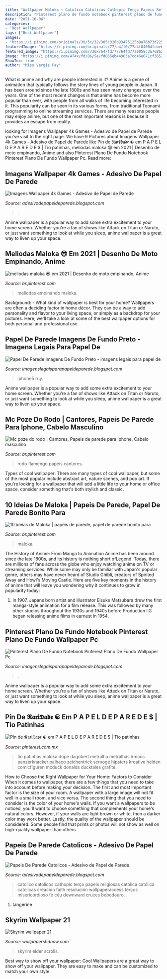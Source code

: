 ```yaml
---
title: "Wallpaper Maloka ~ Catolico Catolicos Cathopic Terço Papeis Religiosas Catolica Católica Catolicas Creacion Faith Resolución Wallpaperaccess Terços Misericordioso Fé Céu Downward Cruces Bebedouro"
description: "Pinterest plano de fundo notebook pinterest plano de fundo wallpaper pc"
date: "2021-10-06"
categories:
- "Best Wallpaper"
tags: ["Best Wallpaper"]
images:
- "https://i.pinimg.com/originals/30/5c/32/305c326b93475125b8a76b73d22551dd.jpg"
featuredImage: "https://i.pinimg.com/originals/77/a4/f0/77a4f04004fcbe62c7fa500614f056e5.jpg"
featured_image: "https://i.pinimg.com/736x/64/fd/77/64fd77a0058c3a768620fd9b6e0f8339.jpg"
image: "https://i.pinimg.com/474x/fd/86/5e/fd865eb44903a7cd46e671cf365221d6.jpg"
ShowToc: true
author: "Miss Vergie Fay"
---
```



What is anime and why are people interested in it?
Anime is a genre of animation that typically follows the story lines of young people in Japan. It has been around since the late 1800s and has seen many changes over the years. One of the most recent changes is that anime has become more popular than ever, with people from all walks of life becoming interested in it. This popularity can be seen in its various forms, from traditional Toonami programming to online streaming services. There are many reasons people may enjoy anime, but one of the most important reasons is because it provides an escape from reality.

	

		
looking for Imagens Wallpaper 4k Games - Adesivo de Papel de Parede you've visit to the right page. We have 9 Pictures about Imagens Wallpaper 4k Games - Adesivo de Papel de Parede like Pin de 𝕽𝖆𝖗𝖎𝕯𝖆𝖉𝖊 ☯️ em P A P E L D E P A R E D E $ | Tio patinhas, meliodas maloka 😎 em 2021 | Desenho de moto empinando, Anime and also Pinterest Plano De Fundo Notebook Pinterest Plano De Fundo Wallpaper Pc. Read more:
		
    
## Imagens Wallpaper 4k Games - Adesivo De Papel De Parede

<img loading=lazy src="https://lh5.googleusercontent.com/proxy/iu2hsrHv6GKbxJFXhySTNaLeaDZT3vyU57l5lakimLFbGRdszj5nbWC8IAqvgr7EN8HrFXtzg56lbPdlQsxbgJ4JhLzhhWlnxRXBp8qLWSoa7g=w1200-h630-p-k-no-nu" onerror="this.onerror=null;this.src='https://tse4.mm.bing.net/th?id=OIP.2J3kAGfkduvGMivypYuNNAHaD4&amp;pid=15.1';" alt="Imagens Wallpaper 4k Games - Adesivo de Papel de Parede">

_Source: adesivodepapeldeparede.blogspot.com_

>. 

	

Anime wallpaper is a popular way to add some extra excitement to your home screen. Whether you’re a fan of shows like Attack on Titan or Naruto, or just want something to look at while you sleep, anime wallpaper is a great way to liven up your space.

    
## Meliodas Maloka 😎 Em 2021 | Desenho De Moto Empinando, Anime

<img loading=lazy src="https://i.pinimg.com/736x/64/fd/77/64fd77a0058c3a768620fd9b6e0f8339.jpg" onerror="this.onerror=null;this.src='https://tse3.mm.bing.net/th?id=OIP.p1czWR51nd4sUK5cnqRRAwHaH4&amp;pid=15.1';" alt="meliodas maloka 😎 em 2021 | Desenho de moto empinando, Anime">

_Source: br.pinterest.com_

>meliodas empinando maloka. 

	

Background: - What kind of wallpaper is best for your home?
Wallpapers are often a deciding factor in home décor. They can be a way to add personality and flavor to your living space, or simply as a backdrop for your pictures. Here, we'll take a look at some of the best wallpaper options for both personal and professional use.

    
## Papel De Parede Imagens De Fundo Preto - Imagens Legais Para Papel De

<img loading=lazy src="https://i.pinimg.com/474x/a3/aa/ec/a3aaec0ff5847db87ad5d267f4e6943f.jpg" onerror="this.onerror=null;this.src='https://tse4.mm.bing.net/th?id=OIP.r97jJIJ44Zs_XXRV_q67dwAAAA&amp;pid=15.1';" alt="Papel De Parede Imagens De Fundo Preto - imagens legais para papel de">

_Source: imagenslegaisparapapeldeparede.blogspot.com_

>iphone5 ruy. 

	

Anime wallpaper is a popular way to add some extra excitement to your home screen. Whether you’re a fan of shows like Attack on Titan or Naruto, or just want something to look at while you sleep, anime wallpaper is a great way to liven up your space.

    
## Mc Poze Do Rodo | Cantores, Papeis De Parede Para Iphone, Cabelo Masculino

<img loading=lazy src="https://i.pinimg.com/736x/11/b2/2f/11b22f9eab39226b5437f964362e6075.jpg" onerror="this.onerror=null;this.src='https://tse1.mm.bing.net/th?id=OIP.T7NHqdDEocfkcABVJjOzjwHaJ3&amp;pid=15.1';" alt="Mc poze do rodo | Cantores, Papeis de parede para iphone, Cabelo masculino">

_Source: br.pinterest.com_

>rodo flamengo papeis cantores. 

	

Types of cool wallpaper:
There are many types of cool wallpaper, but some of the most popular include abstract art, nature scenes, and pop art. If you're looking for a wallpaper that will add a little life to your home or office space, consider something that's both stylish and classic.

    
## 10 Ideias De Maloka | Papeis De Parede, Papel De Parede Bonito Para

<img loading=lazy src="https://i.pinimg.com/474x/fd/86/5e/fd865eb44903a7cd46e671cf365221d6.jpg" onerror="this.onerror=null;this.src='https://tse3.mm.bing.net/th?id=OIP.nPRDBsasWGPFxRZ_QBmHPwAAAA&amp;pid=15.1';" alt="10 ideias de Maloka | papeis de parede, papel de parede bonito para">

_Source: br.pinterest.com_

>maloka. 

	

The History of Anime: From Manga to Animation
Anime has been around since the late 1800s, and its history is nothing short ofLegend. Today, there are millions of fans across the globe who enjoy watching anime on TV or streaming services. While some may only be familiar with Japan's popular genre, others may have never heard of Studio Ghibli, creators of Spirited Away and Howl's Moving Castle. Here are five key moments in the history of anime that will leave you wondering why it continues to grow in popularity today:
1) In 1907, Japans born artist and illustrator Eisuke Matsubara drew the first manga-style animation for a film release. This was followed by many other studios throughout the 1930s and 1940s before Production I.G began releasing anime films in earnest in 1954.

    
## Pinterest Plano De Fundo Notebook Pinterest Plano De Fundo Wallpaper Pc

<img loading=lazy src="https://i.pinimg.com/originals/30/5c/32/305c326b93475125b8a76b73d22551dd.jpg" onerror="this.onerror=null;this.src='https://tse4.mm.bing.net/th?id=OIP.eBzMTmAq-zl_adfGc9S9OgHaE8&amp;pid=15.1';" alt="Pinterest Plano De Fundo Notebook Pinterest Plano De Fundo Wallpaper Pc">

_Source: imagenslegaisparapapeldeparede.blogspot.com_

>. 

	

Anime wallpaper is a popular way to add some extra excitement to your home screen. Whether you’re a fan of shows like Attack on Titan or Naruto, or just want something to look at while you sleep, anime wallpaper is a great way to liven up your space.

    
## Pin De 𝕽𝖆𝖗𝖎𝕯𝖆𝖉𝖊 ☯️ Em P A P E L D E P A R E D E $ | Tio Patinhas

<img loading=lazy src="https://i.pinimg.com/736x/5b/d5/12/5bd512ef0b359beaa969002f6b4f38a9.jpg" onerror="this.onerror=null;this.src='https://tse2.mm.bing.net/th?id=OIP.eDcUZq4IdIWyvhR5fGKNTgHaNK&amp;pid=15.1';" alt="Pin de 𝕽𝖆𝖗𝖎𝕯𝖆𝖉𝖊 ☯️ em P A P E L D E P A R E D E $ | Tio patinhas">

_Source: pinterest.com.mx_

>tio patinhas maloka dope dagobert metralha metralhas irmaos panzerknacker palhaço zeichentrick scrooge hipsters kreative helden comicfiguren mcduck donalds ducktales grafite. 

	

How to Choose the Right Wallpaper for Your Home: Factors to Consider
When it comes to wallpaper, there are a few things that you need to take into account before making your decision. The first and most important factor is the size of your room. A wallpaper with a large image will not fit well in a small room, and vice versa. 
The second thing that you need to consider is the color of your home's walls. If you want a wallpapers to be noticed, you'll want to choose something that complements your home's natural colors. However, if your walls are light brown or white, then a darker color may work better. 
Lastly, the quality of the wallpaper should be considered. Some people find that prints or photos will not show as well on high-quality wallpaper than others.

    
## Papeis De Parede Catolicos - Adesivo De Papel De Parede

<img loading=lazy src="https://i.pinimg.com/originals/77/a4/f0/77a4f04004fcbe62c7fa500614f056e5.jpg" onerror="this.onerror=null;this.src='https://tse4.mm.bing.net/th?id=OIP.geCJd7q0fh6T9_KPb_Jk0wHaLH&amp;pid=15.1';" alt="Papeis De Parede Catolicos - Adesivo de Papel de Parede">

_Source: adesivodepapeldeparede.blogspot.com_

>catolico catolicos cathopic terço papeis religiosas catolica católica catolicas creacion faith resolución wallpaperaccess terços misericordioso fé céu downward cruces bebedouro. 

	

1. tangerine 

    
## Skyrim Wallpaper 21

<img loading=lazy src="http://wallpapershdnow.com/images/games/sandbox/skyrim/skyrim-wallpaper-21.jpg" onerror="this.onerror=null;this.src='https://tse2.mm.bing.net/th?id=OIP.IttQZD3ffDTHuMqILNHiXwHaEK&amp;pid=15.1';" alt="Skyrim wallpaper 21">

_Source: wallpapershdnow.com_

>skyrim elder scrolls. 

	

Best way to show off your wallpaper:
Cool Wallpapers are a great way to show off your wallpaper. They are easy to make and can be customized to match your own style.

